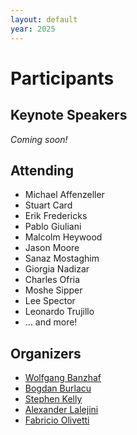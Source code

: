 ```yaml
---
layout: default
year: 2025
---
```


# Participants

## Keynote Speakers

*Coming soon!*

## Attending

- Michael	Affenzeller
- Stuart Card
- Erik Fredericks
- Pablo Giuliani
- Malcolm Heywood
- Jason Moore
- Sanaz	Mostaghim
- Giorgia	Nadizar
- Charles	Ofria
- Moshe Sipper
- Lee Spector
- Leonardo Trujillo
- ... and more!

## Organizers

- [Wolfgang Banzhaf](https://www.cse.msu.edu/~banzhafw/)
- [Bogdan Burlacu](https://heal.heuristiclab.com/team/burlacu)
- [Stephen Kelly](http://creativealgorithms.ca/)
- [Alexander Lalejini](https://lalejini.com)
- [Fabricio Olivetti](https://folivetti.github.io/)
